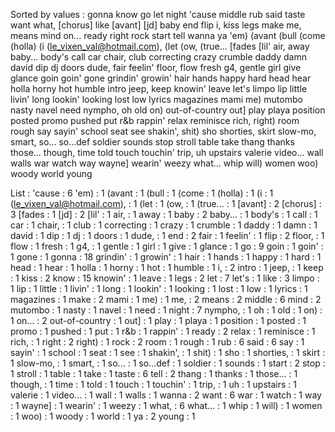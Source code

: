 Sorted by values :
gonna know go let night 'cause middle rub said taste want what, [chorus] like [avant] [jd] baby end flip i, kiss legs make me, means mind on... ready right rock start tell wanna ya 'em) (avant (bull (come (holla) (i (le_vixen_val@hotmail.com), (let (ow, (true... [fades [lil' air, away baby... body's call car chair, club correcting crazy crumble daddy damn david dip dj doors dude, fair feelin' floor, flow fresh g4, gentle girl give glance goin goin' gone grindin' growin' hair hands happy hard head hear holla horny hot humble intro jeep, keep knowin' leave let's limpo lip little livin' long lookin' looking lost low lyrics magazines mami me) mutombo nasty navel need nympho, oh old on) out-of-country out] play playa position posted promo pushed put r&b rappin' relax reminisce rich, right) room rough say sayin' school seat see shakin', shit) sho shorties, skirt slow-mo, smart, so... so...def soldier sounds stop stroll table take thang thanks those... though, time told touch touchin' trip, uh upstairs valerie video... wall walls war watch way wayne] wearin' weezy what... whip will) women woo) woody world young 

List :
'cause : 6
'em) : 1
(avant : 1
(bull : 1
(come : 1
(holla) : 1
(i : 1
(le_vixen_val@hotmail.com), : 1
(let : 1
(ow, : 1
(true... : 1
[avant] : 2
[chorus] : 3
[fades : 1
[jd] : 2
[lil' : 1
air, : 1
away : 1
baby : 2
baby... : 1
body's : 1
call : 1
car : 1
chair, : 1
club : 1
correcting : 1
crazy : 1
crumble : 1
daddy : 1
damn : 1
david : 1
dip : 1
dj : 1
doors : 1
dude, : 1
end : 2
fair : 1
feelin' : 1
flip : 2
floor, : 1
flow : 1
fresh : 1
g4, : 1
gentle : 1
girl : 1
give : 1
glance : 1
go : 9
goin : 1
goin' : 1
gone : 1
gonna : 18
grindin' : 1
growin' : 1
hair : 1
hands : 1
happy : 1
hard : 1
head : 1
hear : 1
holla : 1
horny : 1
hot : 1
humble : 1
i, : 2
intro : 1
jeep, : 1
keep : 1
kiss : 2
know : 15
knowin' : 1
leave : 1
legs : 2
let : 7
let's : 1
like : 3
limpo : 1
lip : 1
little : 1
livin' : 1
long : 1
lookin' : 1
looking : 1
lost : 1
low : 1
lyrics : 1
magazines : 1
make : 2
mami : 1
me) : 1
me, : 2
means : 2
middle : 6
mind : 2
mutombo : 1
nasty : 1
navel : 1
need : 1
night : 7
nympho, : 1
oh : 1
old : 1
on) : 1
on... : 2
out-of-country : 1
out] : 1
play : 1
playa : 1
position : 1
posted : 1
promo : 1
pushed : 1
put : 1
r&b : 1
rappin' : 1
ready : 2
relax : 1
reminisce : 1
rich, : 1
right : 2
right) : 1
rock : 2
room : 1
rough : 1
rub : 6
said : 6
say : 1
sayin' : 1
school : 1
seat : 1
see : 1
shakin', : 1
shit) : 1
sho : 1
shorties, : 1
skirt : 1
slow-mo, : 1
smart, : 1
so... : 1
so...def : 1
soldier : 1
sounds : 1
start : 2
stop : 1
stroll : 1
table : 1
take : 1
taste : 6
tell : 2
thang : 1
thanks : 1
those... : 1
though, : 1
time : 1
told : 1
touch : 1
touchin' : 1
trip, : 1
uh : 1
upstairs : 1
valerie : 1
video... : 1
wall : 1
walls : 1
wanna : 2
want : 6
war : 1
watch : 1
way : 1
wayne] : 1
wearin' : 1
weezy : 1
what, : 6
what... : 1
whip : 1
will) : 1
women : 1
woo) : 1
woody : 1
world : 1
ya : 2
young : 1
